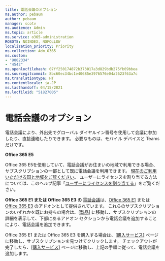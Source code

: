 ```yaml
---
title: 電話会議のオプション
ms.author: pebaum
author: pebaum
manager: scotv
ms.audience: Admin
ms.topic: article
ms.service: o365-administration
ROBOTS: NOINDEX, NOFOLLOW
localization_priority: Priority
ms.collection: Adm_O365
ms.custom:
- "9002334"
- "4542"
ms.openlocfilehash: 07ff250174872b373017a3d829bdb275fb09bbea
ms.sourcegitcommit: 8bc60ec34bc1e40685e3976576e04a2623f63a7c
ms.translationtype: HT
ms.contentlocale: ja-JP
ms.lasthandoff: 04/15/2021
ms.locfileid: "51827005"
---
```

# <a name="options-for-audio-conferencing"></a>電話会議のオプション

電話会議により、外出先でグローバル ダイヤルイン番号を使用して会議に参加したり、直接連絡したりできます。 必要なものは、モバイル デバイスと Teams だけです。

**Office 365 E5**

Office 365 E5を使用していて、電話会議がお住まいの地域で利用できる場合、サブスクリプションの一部として既に電話会議を利用できます。 [現在のご利用いただける国と地域をご覧ください](https://go.microsoft.com/fwlink/p/?LinkID=839556)。 ユーザーにライセンスを割り当てる方法については、このヘルプ記事「[ユーザーにライセンスを割り当てる](https://docs.microsoft.com/microsoft-365/admin/manage/assign-licenses-to-users)」をご覧ください。

**Office 365 E1 または Office 365 E3 の**
[電話会議](https://docs.microsoft.com/microsoftteams/audio-conferencing-in-office-365)は、[Office 365 E1](https://www.microsoft.com/microsoft-365/business/office-365-enterprise-e1-business-software) または [Office 365 E3](https://www.microsoft.com/microsoft-365/business/office-365-enterprise-e3-business-software) のアドオンとして提供されています。  これらのサブスクリプションのいずれかを既にお持ちの場合は、[[製品]](https://go.microsoft.com/fwlink/p/?linkid=842054) に移動し、サブスクリプションの詳細を表示して、下部にあるアドオン セクションから電話会議を追加することにより、電話会議を追加できます。

Office 365 E1 または Office 365 E3 を購入する場合は、[[購入サービス]](https://go.microsoft.com/fwlink/p/?linkid=868433) ページに移動し、サブスクリプションを見つけてクリックします。  チェックアウトが完了したら、[[購入サービス]](https://go.microsoft.com/fwlink/p/?linkid=868433) ページに移動し、上記の手順に従って、電話会議を追加します。
